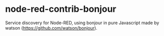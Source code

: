 # node-red-contrib-bonjour
Service discovery for Node-RED, using bonjour in pure Javascript made by watson (https://github.com/watson/bonjour).
